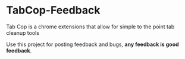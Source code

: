 # TabCop-Feedback
Tab Cop is a chrome extensions that allow for simple to the point tab cleanup tools

Use this project for posting feedback and bugs, **any feedback is good feedback**.
